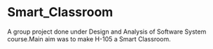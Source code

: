 # Smart_Classroom
A group project done under Design and Analysis of Software System course.Main aim was to make H-105 a Smart Classroom. 
